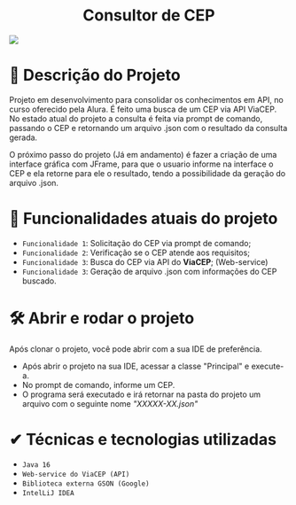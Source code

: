 <h1 align="center"> Consultor de CEP </h1>
<img src="http://img.shields.io/static/v1?label=STATUS&message=EM%20DESENVOLVIMENTO&color=GREEN&style=for-the-badge"/>

# 📝 Descrição do Projeto
Projeto em desenvolvimento para consolidar os conhecimentos em API, no curso oferecido pela Alura. É feito uma busca
de um CEP via API ViaCEP. No estado atual do projeto a consulta é feita via prompt de comando, 
passando o CEP e retornando um arquivo .json com o resultado da consulta gerada.

O próximo passo do projeto (Já em andamento) é fazer a criação de uma interface gráfica com JFrame, para que o usuario
informe na interface o CEP e ela retorne para ele o resultado, tendo a possibilidade da geração do arquivo .json.

# 📌 Funcionalidades atuais do projeto
- `Funcionalidade 1`: Solicitação do CEP via prompt de comando;
- `Funcionalidade 2`: Verificação se o CEP atende aos requisitos;
- `Funcionalidade 3`: Busca do CEP via API do **ViaCEP**; (Web-service)
- `Funcionalidade 3`: Geração de arquivo .json com informações do CEP buscado.

# 🛠️ Abrir e rodar o projeto
Após clonar o projeto, você pode abrir com a sua IDE de preferência.
- Após abrir o projeto na sua IDE, acessar a classe "Principal" e execute-a.
- No prompt de comando, informe um CEP.
- O programa será executado e irá retornar na pasta do projeto um arquivo com o seguinte nome *"XXXXX-XX.json"*

# ✔ Técnicas e tecnologias utilizadas
- `Java 16`
- `Web-service do ViaCEP (API)`
- `Biblioteca externa GSON (Google)`
- `IntelLiJ IDEA`
